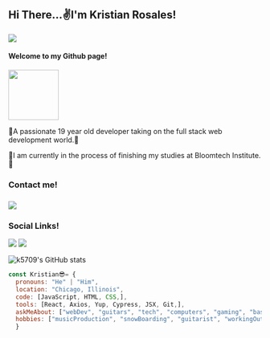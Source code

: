 <div>
  <h2>Hi There...✌I'm Kristian Rosales!</h2>
  <img src='https://komarev.com/ghpvc/?username=k5709&color=green'>
</div>

<div id="header" >
  <h4>Welcome to my Github page!</h4>
  <img src="https://media.giphy.com/media/M9gbBd9nbDrOTu1Mqx/giphy.gif" width="100"/>
</div>  

<p >🎇A passionate 19 year old developer taking on the full stack web development world.🎇</p>
<p a>📙I am currently in the process of finishing my studies at Bloomtech Institute.📙</p>

<div id="contact-me">
  <h3>Contact me!<h3>
  <img src='https://img.shields.io/badge/-r.kristian40@gmail.com-c14438?style=flat-square&logo=Gmail&logoColor=white&link=mailto:r.kristian40@gmail.com)](mailto:r.kristian40@gmail.com'></br>
  
</div>

<div id='social-badges'>
  <h3>Social Links!</h3>
  <img src='https://img.shields.io/badge/-Kristian Rosales-blue?style=flat-square&logo=Linkedin&logoColor=white&link=https://www.linkedin.com/in/kristian-rosales/)](https://www.linkedin.com/in/kristian-rosales/')>
  <img src="https://img.shields.io/badge/@Kristian Rosales-yellow.svg?logo=slack">
</div>


![k5709's GitHub stats](https://github-readme-stats.vercel.app/api?username=k5709&theme=dark&show_icons=true)  
  
  ```javascript
const Kristian😎= {
    pronouns: "He" | "Him",
    location: "Chicago, Illinois",
    code: [JavaScript, HTML, CSS,],
    tools: [React, Axios, Yup, Cypress, JSX, Git,],
    askMeAbout: ["webDev", "guitars", "tech", "computers", "gaming", "basically any sport (excluding hockey)" ],
    hobbies: ["musicProduction", "snowBoarding", "guitarist", "workingOut"]
    }
```

